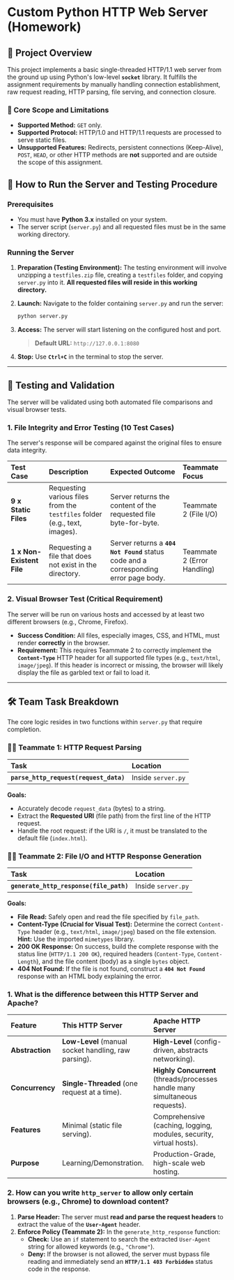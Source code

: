 # Custom Python HTTP Web Server (Homework)

## 📝 Project Overview

This project implements a basic single-threaded HTTP/1.1 web server from the ground up using Python's low-level **`socket`** library. It fulfills the assignment requirements by manually handling connection establishment, raw request reading, HTTP parsing, file serving, and connection closure.

### 📌 Core Scope and Limitations

* **Supported Method:** `GET` only.
* **Supported Protocol:** HTTP/1.0 and HTTP/1.1 requests are processed to serve static files.
* **Unsupported Features:** Redirects, persistent connections (Keep-Alive), `POST`, `HEAD`, or other HTTP methods are **not** supported and are outside the scope of this assignment.

## 🚀 How to Run the Server and Testing Procedure

### Prerequisites

* You must have **Python 3.x** installed on your system.
* The server script (`server.py`) and all requested files must be in the same working directory.

### Running the Server

1.  **Preparation (Testing Environment):** The testing environment will involve unzipping a `testfiles.zip` file, creating a `testfiles` folder, and copying `server.py` into it. **All requested files will reside in this working directory.**

2.  **Launch:** Navigate to the folder containing `server.py` and run the server:
    ```bash
    python server.py
    ```

3.  **Access:** The server will start listening on the configured host and port.
    > **Default URL:** `http://127.0.0.1:8080`

4.  **Stop:** Use **`Ctrl+C`** in the terminal to stop the server.

---

## 🧪 Testing and Validation

The server will be validated using both automated file comparisons and visual browser tests.

### 1. File Integrity and Error Testing (10 Test Cases)

The server's response will be compared against the original files to ensure data integrity.

| Test Case | Description | Expected Outcome | Teammate Focus |
| :--- | :--- | :--- | :--- |
| **9 x Static Files** | Requesting various files from the `testfiles` folder (e.g., text, images). | Server returns the content of the requested file byte-for-byte. | Teammate 2 (File I/O) |
| **1 x Non-Existent File** | Requesting a file that does not exist in the directory. | Server returns a **`404 Not Found`** status code and a corresponding error page body. | Teammate 2 (Error Handling) |

### 2. Visual Browser Test (Critical Requirement)

The server will be run on various hosts and accessed by at least two different browsers (e.g., Chrome, Firefox).

* **Success Condition:** All files, especially images, CSS, and HTML, must render **correctly** in the browser.
* **Requirement:** This requires Teammate 2 to correctly implement the **`Content-Type`** HTTP header for all supported file types (e.g., `text/html`, `image/jpeg`). If this header is incorrect or missing, the browser will likely display the file as garbled text or fail to load it.

---

## 🛠 Team Task Breakdown

The core logic resides in two functions within `server.py` that require completion.

### 🧑‍💻 Teammate 1: HTTP Request Parsing

| Task | Location |
| :--- | :--- |
| **`parse_http_request(request_data)`** | Inside `server.py` |

**Goals:**
* Accurately decode `request_data` (bytes) to a string.
* Extract the **Requested URI** (file path) from the first line of the HTTP request.
* Handle the root request: if the URI is `/`, it must be translated to the default file (`index.html`).

### 🧑‍💻 Teammate 2: File I/O and HTTP Response Generation

| Task | Location |
| :--- | :--- |
| **`generate_http_response(file_path)`** | Inside `server.py` |

**Goals:**
* **File Read:** Safely open and read the file specified by `file_path`.
* **Content-Type (Crucial for Visual Test):** Determine the correct `Content-Type` header (e.g., `text/html`, `image/jpeg`) based on the file extension. **Hint:** Use the imported `mimetypes` library.
* **200 OK Response:** On success, build the complete response with the status line (`HTTP/1.1 200 OK`), required headers (`Content-Type`, `Content-Length`), and the file content (body) as a single `bytes` object.
* **404 Not Found:** If the file is not found, construct a **`404 Not Found`** response with an HTML body explaining the error.


### 1. What is the difference between this HTTP Server and Apache?

| Feature | This HTTP Server | Apache HTTP Server |
| :--- | :--- | :--- |
| **Abstraction** | **Low-Level** (manual socket handling, raw parsing). | **High-Level** (config-driven, abstracts networking). |
| **Concurrency** | **Single-Threaded** (one request at a time). | **Highly Concurrent** (threads/processes handle many simultaneous requests). |
| **Features** | Minimal (static file serving). | Comprehensive (caching, logging, modules, security, virtual hosts). |
| **Purpose** | Learning/Demonstration. | Production-Grade, high-scale web hosting. |

### 2. How can you write `http_server` to allow only certain browsers (e.g., Chrome) to download content?

1.  **Parse Header:** The server must **read and parse the request headers** to extract the value of the **`User-Agent`** header.
2.  **Enforce Policy (Teammate 2):** In the `generate_http_response` function:
    * **Check:** Use an `if` statement to search the extracted `User-Agent` string for allowed keywords (e.g., `"Chrome"`).
    * **Deny:** If the browser is not allowed, the server must bypass file reading and immediately send an **`HTTP/1.1 403 Forbidden`** status code in the response.
